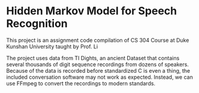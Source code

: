 # Hidden Markov Model for Speech Recognition

This project is an assignment code compilation of CS 304 Course at Duke Kunshan University taught by Prof. Li

The project uses data from TI Dights, an ancient Dataset that contains several thousands of digit sequence recordings from dozens of speakers. Because of the data is recorded before standardized C is even a thing, the included conversation software may not work as expected. Instead, we can use FFmpeg to convert the recordings to modern standards.
